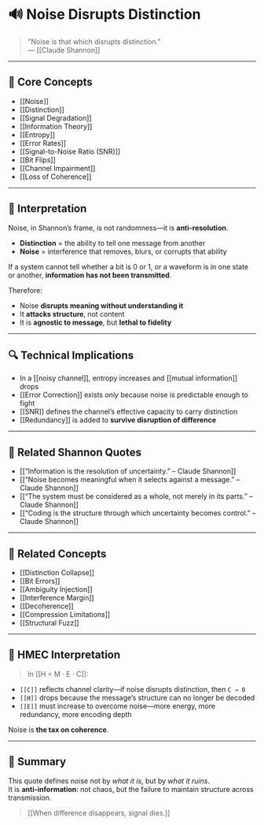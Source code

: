 # 🔊 Noise Disrupts Distinction

> "Noise is that which disrupts distinction."  
> — [[Claude Shannon]]

---

## 🧠 Core Concepts

- [[Noise]]
- [[Distinction]]
- [[Signal Degradation]]
- [[Information Theory]]
- [[Entropy]]
- [[Error Rates]]
- [[Signal-to-Noise Ratio (SNR)]]
- [[Bit Flips]]
- [[Channel Impairment]]
- [[Loss of Coherence]]

---

## 🧬 Interpretation

Noise, in Shannon’s frame, is not randomness—it is **anti-resolution**.

- **Distinction** = the ability to tell one message from another
- **Noise** = interference that removes, blurs, or corrupts that ability

If a system cannot tell whether a bit is 0 or 1, or a waveform is in one state or another, **information has not been transmitted**.

Therefore:

- Noise **disrupts meaning without understanding it**
- It **attacks structure**, not content
- It is **agnostic to message**, but **lethal to fidelity**

---

## 🔍 Technical Implications

- In a [[noisy channel]], entropy increases and [[mutual information]] drops
- [[Error Correction]] exists *only* because noise is predictable enough to fight
- [[SNR]] defines the channel’s effective capacity to carry distinction
- [[Redundancy]] is added to **survive disruption of difference**

---

## 🔗 Related Shannon Quotes

- [[“Information is the resolution of uncertainty.” – Claude Shannon]]
- [[“Noise becomes meaningful when it selects against a message.” – Claude Shannon]]
- [[“The system must be considered as a whole, not merely in its parts.” – Claude Shannon]]
- [[“Coding is the structure through which uncertainty becomes control.” – Claude Shannon]]

---

## 📂 Related Concepts

- [[Distinction Collapse]]
- [[Bit Errors]]
- [[Ambiguity Injection]]
- [[Interference Margin]]
- [[Decoherence]]
- [[Compression Limitations]]
- [[Structural Fuzz]]

---

## 🧬 HMEC Interpretation

> In [[H = M · E · C]]:

- `[[C]]` reflects channel clarity—if noise disrupts distinction, then `C → 0`
- `[[H]]` drops because the message’s structure can no longer be decoded
- `[[E]]` must increase to overcome noise—more energy, more redundancy, more encoding depth

Noise is **the tax on coherence**.

---

## 🧩 Summary

This quote defines noise not by *what it is*, but by *what it ruins*.  
It is **anti-information**: not chaos, but the failure to maintain structure across transmission.

> [[When difference disappears, signal dies.]]
